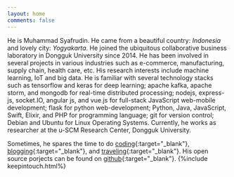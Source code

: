 ```yaml
---
layout: home
comments: false
---
```


He is Muhammad Syafrudin. He came from a beautiful country: *Indonesia* and lovely city: *Yogyakarta*. He joined the ubiquitous collaborative business laboratory in Dongguk University since 2014. He has been involved in several projects in various industries such as e-commerce, manufacturing, supply chain, health care, etc. His research interests include machine learning, IoT and big data. He is familiar with several technology stacks such as tensorflow and keras for deep learning; apache kafka, apache storm, and mongodb for real-time distributed processing; nodejs, express-js, socket.IO, angular js, and vue.js for full-stack JavaScript web-mobile development; flask for python web-development; Python, Java, JavaScript, Swift, Elixir, and PHP for programming language; git for version control; Debian and Ubuntu for Linux Operating Systems. Currently, he works as researcher at the u-SCM Research Center, Dongguk University.

Sometimes, he spares the time to do [coding](https://github.com/justudin){:target="_blank"}, [blogging](/blog){:target="_blank"}, and [traveling](https://www.instagram.com/justudin){:target="_blank"}. His open source porjects can be found on [github](https://github.com/justudin){:target="_blank"}. 
{%include keepintouch.html%}





